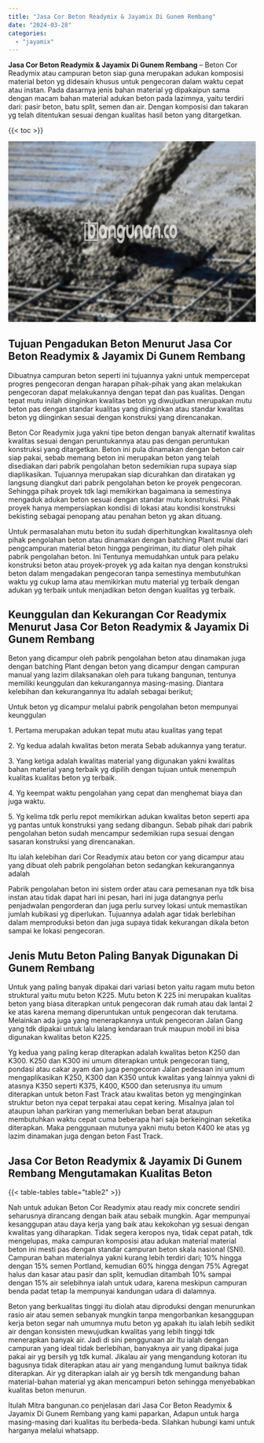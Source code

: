 ```yaml
---
title: "Jasa Cor Beton Readymix & Jayamix Di Gunem Rembang"
date: "2024-03-28"
categories: 
  - "jayamix"
---
```


**Jasa Cor Beton Readymix & Jayamix Di Gunem Rembang** – Beton Cor Readymix atau campuran beton siap guna merupakan adukan komposisi material beton yg didesain khusus untuk pengecoran dalam waktu cepat atau instan. Pada dasarnya jenis bahan material yg dipakaipun sama dengan macam bahan material adukan beton pada lazimnya, yaitu terdiri dari: pasir beton, batu split, semen dan air. Dengan komposisi dan takaran yg telah ditentukan sesuai dengan kualitas hasil beton yang ditargetkan.

{{< toc >}}

![Jasa Cor Beton Readymix & Jayamix Di Gunem Rembang](/images/jasa-cor-readymix-06.png)

## Tujuan Pengadukan Beton Menurut Jasa Cor Beton Readymix & Jayamix Di Gunem Rembang

Dibuatnya campuran beton seperti ini tujuannya yakni untuk mempercepat progres pengecoran dengan harapan pihak-pihak yang akan melakukan pengecoran dapat melakukannya dengan tepat dan pas kualitas. Dengan tepat mutu inilah diinginkan kwalitas beton yg diwujudkan merupakan mutu beton pas dengan standar kualitas yang diinginkan atau standar kwalitas beton yg diinginkan sesuai dengan konstruksi yang direncanakan.

Beton Cor Readymix juga yakni tipe beton dengan banyak alternatif kwalitas kwalitas sesuai dengan peruntukannya atau pas dengan peruntukan konstruksi yang ditargetkan. Beton ini pula dinamakan dengan beton cair siap pakai, sebab memang beton ini merupakan beton yang telah disediakan dari pabrik pengolahan beton sedemikian rupa supaya siap diaplikasikan. Tujuannya merupakan siap dicurahkan dan diratakan yg langsung diangkut dari pabrik pengolahan beton ke proyek pengecoran. Sehingga pihak proyek tdk lagi memikirkan bagaimana ia semestinya mengaduk adukan beton sesuai dengan standar mutu konstruksi. Pihak proyek hanya mempersiapkan kondisi di lokasi atau kondisi konstruksi bekisting sebagai penopang atau penahan beton yg akan dituang.

Untuk permasalahan mutu beton itu sudah diperhitungkan kwalitasnya oleh pihak pengolahan beton atau dinamakan dengan batching Plant mulai dari pengcampuran material beton hingga pengiriman, itu diatur oleh pihak pabrik pengolahan beton. Ini Tentunya memudahkan untuk para pelaku konstruksi beton atau proyek-proyek yg ada kaitan nya dengan konstruksi beton dalam mengadakan pengecoran tanpa semestinya membutuhkan waktu yg cukup lama atau memikirkan mutu material yg terbaik dengan adukan yg terbaik untuk menjadikan beton dengan kualitas yg terbaik.

## Keunggulan dan Kekurangan Cor Readymix Menurut Jasa Cor Beton Readymix & Jayamix Di Gunem Rembang

Beton yang dicampur oleh pabrik pengolahan beton atau dinamakan juga dengan batching Plant dengan beton yang dicampur dengan campuran manual yang lazim dilaksanakan oleh para tukang bangunan, tentunya memiliki keunggulan dan kekurangannya masing-masing. Diantara kelebihan dan kekurangannya Itu adalah sebagai berikut;

Untuk beton yg dicampur melalui pabrik pengolahan beton mempunyai keunggulan

1\. Pertama merupakan adukan tepat mutu atau kualitas yang tepat

2\. Yg kedua adalah kwalitas beton merata Sebab adukannya yang teratur.

3\. Yang ketiga adalah kwalitas material yang digunakan yakni kwalitas bahan material yang terbaik yg dipilih dengan tujuan untuk menempuh kualitas kualitas beton yg terbaik.

4\. Yg keempat waktu pengolahan yang cepat dan menghemat biaya dan juga waktu.

5\. Yg kelima tdk perlu repot memikirkan adukan kwalitas beton seperti apa yg pantas untuk konstruksi yang sedang dibangun. Sebab pihak dari pabrik pengolahan beton sudah mencampur sedemikian rupa sesuai dengan sasaran konstruksi yang direncanakan.

Itu ialah kelebihan dari Cor Readymix atau beton cor yang dicampur atau yang dibuat oleh pabrik pengolahan beton sedangkan kekurangannya adalah

Pabrik pengolahan beton ini sistem order atau cara pemesanan nya tdk bisa instan atau tidak dapat hari ini pesan, hari ini juga datangnya perlu penjadwalan pengorderan dan juga perlu survey lokasi untuk memastikan jumlah kubikasi yg diperlukan. Tujuannya adalah agar tidak berlebihan dalam memproduksi beton dan juga supaya tidak kekurangan dikala beton sampai ke lokasi pengecoran.

## Jenis Mutu Beton Paling Banyak Digunakan Di Gunem Rembang

Untuk yang paling banyak dipakai dari variasi beton yaitu ragam mutu beton struktural yaitu mutu beton K225. Mutu beton K 225 ini merupakan kualitas beton yang biasa diterapkan untuk pengecoran dak rumah atau dak lantai 2 ke atas karena memang diperuntukan untuk pengecoran dak terutama. Melainkan ada juga yang menerapkannya untuk pengecoran Jalan Gang yang tdk dipakai untuk lalu lalang kendaraan truk maupun mobil ini bisa digunakan kwalitas beton K225.

Yg kedua yang paling kerap diterapkan adalah kwalitas beton K250 dan K300. K250 dan K300 ini umum diterapkan untuk pengecoran tiang, pondasi atau cakar ayam dan juga pengecoran Jalan pedesaan ini umum mengaplikasikan K250, K300 dan K350 untuk kwalitas yang lainnya yakni di atasnya K350 seperti K375, K400, K500 dan seterusnya itu umum diterapkan untuk beton Fast Track atau kwalitas beton yg menginginkan struktur beton nya cepat terpakai atau cepat kering. Misalnya jalan tol ataupun lahan parkiran yang memerlukan beban berat ataupun membutuhkan waktu cepat cuma beberapa hari saja berkeinginan seketika diterapkan. Maka penggunaan mutunya yakni mutu beton K400 ke atas yg lazim dinamakan juga dengan beton Fast Track.

## Jasa Cor Beton Readymix & Jayamix Di Gunem Rembang Mengutamakan Kualitas Beton

{{< table-tables table="table2" >}}

Nah untuk adukan Beton Cor Readymix atau ready mix concrete sendiri seharusnya dirancang dengan baik atau sebaik mungkin. Agar mempunyai kesanggupan atau daya kerja yang baik atau kekokohan yg sesuai dengan kwalitas yang diharapkan. Tidak segera keropos nya, tidak cepat patah, tdk mengelupas, maka campuran komposisi atau adukan material material beton ini mesti pas dengan standar campuran beton skala nasional (SNI). Campuran bahan materialnya yakni kurang lebih terdiri dari; 10% hingga dengan 15% semen Portland, kemudian 60% hingga dengan 75% Agregat halus dan kasar atau pasir dan split, kemudian ditambah 10% sampai dengan 15% air selebihnya ialah untuk udara, karena meskipun campuran benda padat tetap Ia mempunyai kandungan udara di dalamnya.

Beton yang berkualitas tinggi itu diolah atau diproduksi dengan menurunkan rasio air atau semen sebanyak mungkin tanpa mengorbankan kesanggupan kerja beton segar nah umumnya mutu beton yg apakah itu ialah lebih sedikit air dengan konsisten mewujudkan kwalitas yang lebih tinggi tdk menerapkan banyak air. Jadi di sini penggunaan air Itu ialah dengan campuran yang ideal tidak berlebihan, banyaknya air yang dipakai juga pakai air yg bersih yg tdk kumal. Jikalau air yang mengandung kotoran itu bagusnya tidak diterapkan atau air yang mengandung lumut baiknya tidak diterapkan. Air yg diterapkan ialah air yg bersih tdk mengandung bahan material-bahan material yg akan mencampuri beton sehingga menyebabkan kualitas beton menurun.

Itulah Mitra bangunan.co penjelasan dari Jasa Cor Beton Readymix & Jayamix Di Gunem Rembang yang kami paparkan, Adapun untuk harga masing-masing dari kualitas itu berbeda-beda. Silahkan hubungi kami untuk harganya melalui whatsapp.
